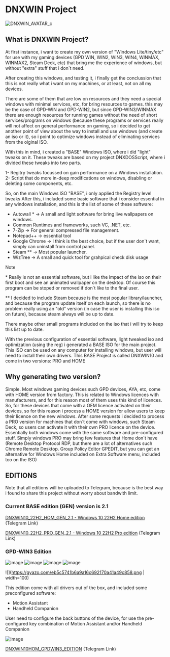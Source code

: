 # DNXWIN Project

![DNXWIN_AVATAR_c](https://github.com/Deen0X/DNXWIN/assets/3720302/3a44af6d-6a55-4b2e-85b6-9e823f769ca2)

## What is DNXWIN Project?
At first instance, i want to create my own version of "Windows Lite/tiny/etc" for use with my gaming devices (GPD WIN, WIN2, WIN3, WIN4, WINMAX, WINMAX2, Steam Deck, etc) that bring me the experience of windows, but without "extra" stuff that i don´t need.

After creating this windows, and testing it, i finally get the conclussion that this is not really what i want on my machines, or at least, not on all my devices.

There are some of them that are low on resources and they need a special windows with minimal services, etc, for bring resources to games. this may be the case of GPD-WIN and GPD-WIN2, but since GPD-WIN3/WINMAX there are enough resources for running games without the need of short services/programs on windows (because these programs or services really will not affect on general performance on gaming, so i decided to get another point of view about the way to install and use windows (and create an iso or it), so i point to optimize windows instead of eliminating services from the oiginal ISO.

With this in mind, i created a "BASE" Windows ISO, where i did "light" tweaks on it. These tweaks are based on my project DNXDOSScript, where i divided these tweaks into two parts.

1- Regitry tweaks focussed on gain performance on a Windows installation.
2- Script that do more in-deep modifications on windows, disabling or deleting some components, etc.

So, on the main Windows ISO "BASE", i only applied the Registry level tweaks
After this, i included some basic software that i consider essential in any windows installation, and this is the list of some of these software:
- Autowall \* -> A small and light software for bring live wallpapers on windows.
- Common Runtimes and frameworks, such VC, .NET, etc.
- 7-Zip -> For general compressed file management.
- Notepad++ -> essential tool
- Google Chrome -> I think is the best choice, but if the user don´t want, simply can uninstall from control panel.
- Steam \*\* -> Most popular launcher.
- WizTree -> A small and quick tool for grahpical check disk usage

>[!NOTE]
>\* Really is not an essential software, but i like the impact of the iso on their first boot and see an animated wallpaper on the desktop. Of course this program can be stoped or removed if don´t like to the final user.
>
>\*\* I decided to include Steam because is the most popular library/launcher, and because the program update itself on each launch, so there is no problem really using an "old" version (in case the user is installing this iso on future), because steam always will be up to date.

There maybe other small programs included on the iso that i will try to keep this list up to date.

With the previous configuration of essential software, light tweaked iso and optimization (using the reg) i generated a BASE ISO for the main project. This ISO can be used on any computer for installing windows, but user will need to install their own drivers.
This BASE Project is called DNXWIN10 and come in two versions: PRO and HOME

## Why generating two version?
Simple. Most windows gaming devices such GPD devices, AYA, etc, come with HOME version from factory. This is related to Windows licences with manufacturers, and for this reason most of them uses this kind of licences. So, for these devices that come with a OEM licence activated on their devices, so for this reason i process a HOME version for allow users to keep their licence on the new windows.
After some requests i decided to process a PRO version for machines that don´t come with windows, such Steam Deck, so users can activate it with their own PRO licence on the device.
Essentially both windows come with the same software and pre-configured stuff. Simply windows PRO may bring few features that Home don´t have (Remote Desktop Protocol RDP, but there are a lot of alternatives such Chrome Remote Desktop. Group Policy Editor GPEDIT, but you can get an alternative for Windows Home included on Extra Software menu, included too on the ISO)

## EDITIONS
Note that all editions will be uploaded to Telegram, because is the best way i found to share this project without worry about bandwith limit.

### Current BASE edition (GEN) version is 2.1

[DNXWIN10_22H2_HOM_GEN_2.1 - Windows 10 22H2 Home edition](https://t.me/PCMasterRacePortable/665291/696189) (Telegram Link)

[DNXWIN10_22H2_PRO_GEN_2.1 - Windows 10 22H2 Pro edition](https://t.me/PCMasterRacePortable/665291/696191) (Telegram Link)

### GPD-WIN3 Edition

![image](https://github.com/Deen0X/DNXWIN/assets/3720302/a1e20838-fe8d-426e-bf15-01b6d70d5d6b)
![image](https://github.com/Deen0X/DNXWIN/assets/3720302/df99c837-4e0f-4edd-8be7-e379e32458e3)
![image](https://github.com/Deen0X/DNXWIN/assets/3720302/cb15e500-821a-488d-ae2e-ccbbf09e223c)
![image](https://github.com/Deen0X/DNXWIN/assets/3720302/983a5d69-13d7-4e88-8e53-6000374ed8ce)

![](https://gyazo.com/eb5c5741b6a9a16c692170a41a49c858.png | width=100)

This edition come with all drivers out of the box, and included some preconfigured software:

- Motion Assistant
- Handheld Companion

User need to configure the back buttons of the device, for use the pre-configured key combination of Motion Assistant and/or Handheld Companion

![image](https://github.com/Deen0X/DNXWIN/assets/3720302/1cc8c1a8-15f0-4ec6-a6aa-2321e38ddf1b)


[DNXWIN10HOM_GPDWIN3_EDITION](https://t.me/PCMasterRacePortable/665130/696164) (Telegram Link)
